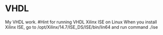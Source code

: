 # VHDL
My VHDL work.
#Hint for running VHDL Xilinx ISE on Linux
When you install Xilinx ISE, go to /opt/Xilinx/14.7/ISE_DS/ISE/bin/lin64 and run command ./ise
